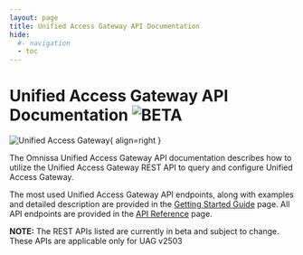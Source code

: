 ```yaml
---
layout: page
title: Unified Access Gateway API Documentation
hide:
  #- navigation
  - toc
---
```


# Unified Access Gateway API Documentation ![BETA](https://img.shields.io/badge/BETA-yellow)

![Unified Access Gateway](../../../assets/logos/UAG-v-lm.png){ align=right }

The Omnissa Unified Access Gateway API documentation describes how to utilize the Unified Access Gateway REST API to query and configure Unified Access Gateway.

The most used Unified Access Gateway API endpoints, along with examples and detailed description are provided in the [Getting Started Guide](getting-started-guide.md) page. All API endpoints are provided in the [API Reference](api-reference.md) page.

**NOTE:** The REST APIs listed are currently in beta and subject to change. These APIs are applicable only for UAG v2503
